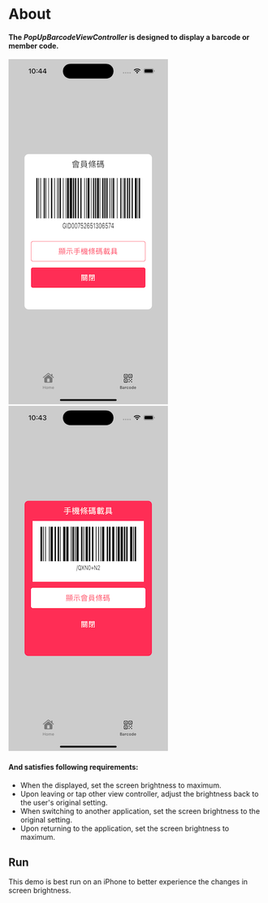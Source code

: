 # About

#### The *PopUpBarcodeViewController* is designed to display a barcode or member code.

![](images/member.png)
![](images/receipt.png)

#### And satisfies following requirements: 
- When the displayed, set the screen brightness to maximum.
- Upon leaving or tap other view controller, adjust the brightness back to the user's original setting.
- When switching to another application, set the screen brightness to the original setting.
- Upon returning to the application, set the screen brightness to maximum.


## Run
This demo is best run on an iPhone to better experience the changes in screen brightness.